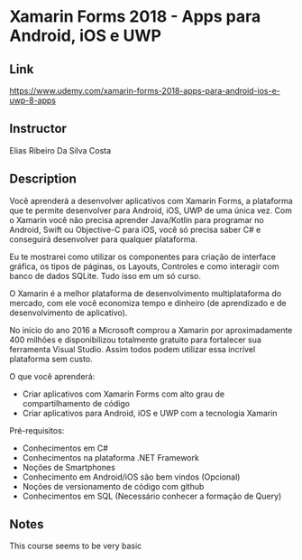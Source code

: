 # Xamarin Forms 2018 - Apps para Android, iOS e UWP

## Link
https://www.udemy.com/xamarin-forms-2018-apps-para-android-ios-e-uwp-8-apps

## Instructor
Elias Ribeiro Da Silva Costa

## Description

Você aprenderá a desenvolver aplicativos com Xamarin Forms, a plataforma que te permite desenvolver para Android, iOS, UWP de uma única vez. Com o Xamarin você não precisa aprender Java/Kotlin para programar no Android, Swift ou Objective-C para iOS, você só precisa saber C# e conseguirá desenvolver para qualquer plataforma.

Eu te mostrarei como utilizar os componentes para criação de interface gráfica, os tipos de páginas, os Layouts, Controles e como interagir com banco de dados SQLite. Tudo isso em um só curso. 

O Xamarin  é a melhor plataforma de desenvolvimento multiplataforma do mercado, com ele você economiza tempo e dinheiro (de aprendizado e de desenvolvimento de aplicativo).

No início do ano 2016 a Microsoft comprou a Xamarin por aproximadamente 400 milhões e disponibilizou totalmente gratuito para fortalecer sua ferramenta Visual Studio. Assim todos podem utilizar essa incrível plataforma sem custo.

O que você aprenderá:
- Criar aplicativos com Xamarin Forms com alto grau de compartilhamento de código
- Criar aplicativos para Android, iOS e UWP com a tecnologia Xamarin

Pré-requisitos:
- Conhecimentos em C#
- Conhecimentos na plataforma .NET Framework
- Noções de Smartphones
- Conhecimento em Android/iOS são bem vindos (Opcional)
- Noções de versionamento de código com github
- Conhecimentos em SQL (Necessário conhecer a formação de Query)

## Notes

This course seems to be very basic